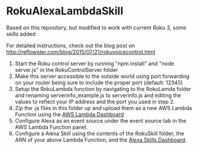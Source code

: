 RokuAlexaLambdaSkill
====================

Based on this repository, but modified to work with current Roku 3, some skills added

For detailed instructions, check out the blog post on http://reflowster.com/blog/2015/07/21/rokuvoicecontrol.html

1. Start the Roku control server by running "npm install" and "node server.js" in the RokuControlServer folder
2. Make this server accessible to the outside world using port forwarding on your router being sure to include the proper port (default: 12345)
3. Setup the RokuLambda function by navigating to the RokuLamda folder and renaming serverinfo_example.js to serverinfo.js and editing the values to reflect your IP address and the port you used in step 2.
4. Zip the .js files in this folder up and upload them as a new AWS Lambda Function using the <a href="https://console.aws.amazon.com/lambda">AWS Lambda Dashboard</a>
5. Configure Alexa as an event source under the event source tab in the AWS Lambda Function panel.
6. Configure a Alexa Skill using the contents of the RokuSkill folder, the ARN of your above Lambda Function, and the <a href="https://developer.amazon.com/edw/home.html">Alexa Skills Dashboard</a>.
